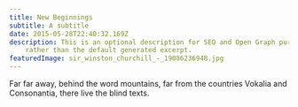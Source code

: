 ```yaml
---
title: New Beginnings
subtitle: A subtitle
date: 2015-05-28T22:40:32.169Z
description: This is an optional description for SEO and Open Graph purposes,
    rather than the default generated excerpt.
featuredImage: sir_winston_churchill_-_19086236948.jpg
---
```


Far far away, behind the word mountains, far from the countries Vokalia and
Consonantia, there live the blind texts.
